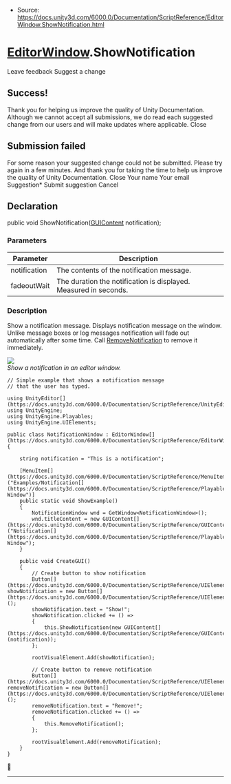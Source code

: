 * Source: https://docs.unity3d.com/6000.0/Documentation/ScriptReference/EditorWindow.ShowNotification.html

#  [EditorWindow](https://docs.unity3d.com/6000.0/Documentation/ScriptReference/EditorWindow.html).ShowNotification
Leave feedback
Suggest a change
## Success!
Thank you for helping us improve the quality of Unity Documentation. Although we cannot accept all submissions, we do read each suggested change from our users and will make updates where applicable.
Close
## Submission failed
For some reason your suggested change could not be submitted. Please <a>try again</a> in a few minutes. And thank you for taking the time to help us improve the quality of Unity Documentation.
Close
Your name Your email Suggestion* Submit suggestion
Cancel
## Declaration
public void ShowNotification([GUIContent](https://docs.unity3d.com/6000.0/Documentation/ScriptReference/GUIContent.html) notification); 
### Parameters
Parameter | Description  
---|---  
notification | The contents of the notification message.  
fadeoutWait | The duration the notification is displayed. Measured in seconds.  
### Description
Show a notification message.
Displays notification message on the window. Unlike message boxes or log messages notification will fade out automatically after some time. Call [RemoveNotification](https://docs.unity3d.com/6000.0/Documentation/ScriptReference/EditorWindow.RemoveNotification.html) to remove it immediately.  
  
![](https://docs.unity3d.com/6000.0/Documentation/StaticFiles/ScriptRefImages/ShowRemoveNotification.png)  
_Show a notification in an editor window._
```
// Simple example that shows a notification message
// that the user has typed.

using UnityEditor[](https://docs.unity3d.com/6000.0/Documentation/ScriptReference/UnityEditor.html);
using UnityEngine;
using UnityEngine.Playables;
using UnityEngine.UIElements;

public class NotificationWindow : EditorWindow[](https://docs.unity3d.com/6000.0/Documentation/ScriptReference/EditorWindow.html)
{

    string notification = "This is a notification";

    [MenuItem[](https://docs.unity3d.com/6000.0/Documentation/ScriptReference/MenuItem.html)("Examples/Notification[](https://docs.unity3d.com/6000.0/Documentation/ScriptReference/Playables.Notification.html) Window")]
    public static void ShowExample()
    {
        NotificationWindow wnd = GetWindow<NotificationWindow>();
        wnd.titleContent = new GUIContent[](https://docs.unity3d.com/6000.0/Documentation/ScriptReference/GUIContent.html)("Notification[](https://docs.unity3d.com/6000.0/Documentation/ScriptReference/Playables.Notification.html) Window");
    }

    public void CreateGUI()
    {
        // Create button to show notification
        Button[](https://docs.unity3d.com/6000.0/Documentation/ScriptReference/UIElements.Button.html) showNotification = new Button[](https://docs.unity3d.com/6000.0/Documentation/ScriptReference/UIElements.Button.html)();
        showNotification.text = "Show!";
        showNotification.clicked += () =>
        {
            this.ShowNotification(new GUIContent[](https://docs.unity3d.com/6000.0/Documentation/ScriptReference/GUIContent.html)(notification));
        };

        rootVisualElement.Add(showNotification);

        // Create button to remove notification
        Button[](https://docs.unity3d.com/6000.0/Documentation/ScriptReference/UIElements.Button.html) removeNotification = new Button[](https://docs.unity3d.com/6000.0/Documentation/ScriptReference/UIElements.Button.html)();
        removeNotification.text = "Remove!";
        removeNotification.clicked += () =>
        {
            this.RemoveNotification();
        };

        rootVisualElement.Add(removeNotification);
    }
}

```

* * *
